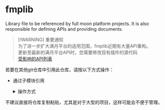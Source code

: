 # fmplib
Library file to be referenced by full moon platform projects. It is also responsible for defining APIs and providing documents.

> [!WARNING]  重要通知  
> 为了进一步扩大满月平台的适用范围，fmplib近期有大量API重构。  
> 更新至最新的满月平台API时，您需要修改现有插件的源代码  
> [受影响的API列表](RefactoredAPIs.md)


若要在其他git仓库中引用此仓库，请按以下方式操作：
 - 通过子模块引用
    <details>
        <summary>操作方式</summary>
  
    1. 执行以下命令，将此仓库添加为子模块  
    ```shell
    git submodule add https://github.com/231software/fmplib.git <放置此仓库的文件夹>
    ```
    例如你要让一个满月平台项目引用该仓库：  
    ```shell
    git submodule add https://github.com/231software/fmplib.git lib
    ```

    2. 执行以下命令，初始化子模块  
    ```shell
    git submodule init
    ```

    3. 执行以下命令，更新子模块
    ```shell
    git submodule update
    ```

    4. 提交更改
    </details>

不建议直接将仓库复制粘贴，尤其是对于大型的项目，这样可能会不便于管理。